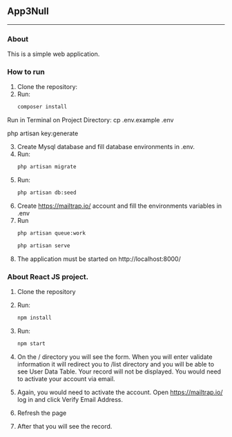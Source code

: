 ## App3Null

_____

### About

This is a simple web application.

### How to run

1. Clone the repository:
2. Run:
    ```bash
    composer install
    ```
Run in Terminal on Project Directory: cp .env.example .env 

php artisan key:generate

3. Create Mysql database and fill database environments in .env.
4. Run:
    ```bash
    php artisan migrate
    ```
5. Run:
    ```bash
    php artisan db:seed
    ```
6. Create https://mailtrap.io/ account and fill the environments variables in .env
7. Run
    ```bash
    php artisan queue:work
    ```
    ```bash
    php artisan serve
    ```
8. The application must be started on http://localhost:8000/

### About React JS project.

1. Clone the repository
2. Run:
    ```bash
    npm install
    ```

3. Run:
    ```bash
    npm start
    ```
4. On the / directory you will see the form. When you will enter validate information it will redirect you to /list directory and you will be able to see User Data Table. Your record will not be displayed. You would need to activate your account via email.
5. Again, you would need to activate the account. Open https://mailtrap.io/ log in and click Verify Email Address.
6. Refresh the page
7. After that you will see the record. 
